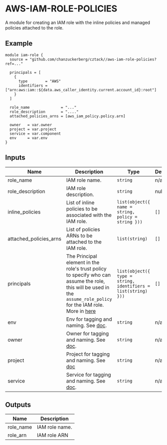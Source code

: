 # AWS-IAM-ROLE-POLICIES
A module for creating an IAM role with the inline policies and managed policies attached to the role.

## Example

```hcl
module iam-role {
  source = "github.com/chanzuckerberg/cztack//aws-iam-role-policies?ref=..."

  principals = [
    {
      type        = "AWS"
      identifiers = ["arn:aws:iam::${data.aws_caller_identity.current.account_id}:root"]
    }
  ]

  role_name              = "..."
  role_description       = "...."
  attached_policies_arns = [aws_iam_policy.policy.arn]

  owner   = var.owner
  project = var.project
  service = var.component
  env     = var.env
}
```

## Inputs

| Name | Description | Type | Default | Required |
|------|-------------|------|---------|:--------:|
| role\_name | IAM role name. | `string` | n/a | yes |
| role\_description | IAM role description. | `string` | null | no |
| inline\_policies | List of inline policies to be associated with the IAM role. | `list(object({ name = string, policy = string }))`  | `[]` | no |
| attached\_policies\_arns | List of policies ARNs to be attached to the IAM role. | `list(string)` | `[]` | no |
| principals | The Principal element in the role's trust policy to specify who can assume the role, this will be used in the `assume_role_policy` for the IAM role. More in [here](https://docs.aws.amazon.com/IAM/latest/UserGuide/reference_policies_elements_principal.html) | `list(object({ type = string, identifiers = list(string) }))`  | `[]` | no |
| env | Env for tagging and naming. See [doc](../README.md#consistent-tagging). | `string` | n/a | yes |
| owner | Owner for tagging and naming. See [doc](../README.md#consistent-tagging). | `string` | n/a | yes |
| project | Project for tagging and naming. See [doc](../README.md#consistent-tagging) | `string` | n/a | yes |
| service | Service for tagging and naming. See [doc](../README.md#consistent-tagging). | `string` | n/a | yes |

## Outputs

| Name | Description |
|------|-------------|
| role_name | IAM role name. |
| role_arn  | IAM role ARN |

<!-- START -->

<!-- END -->

